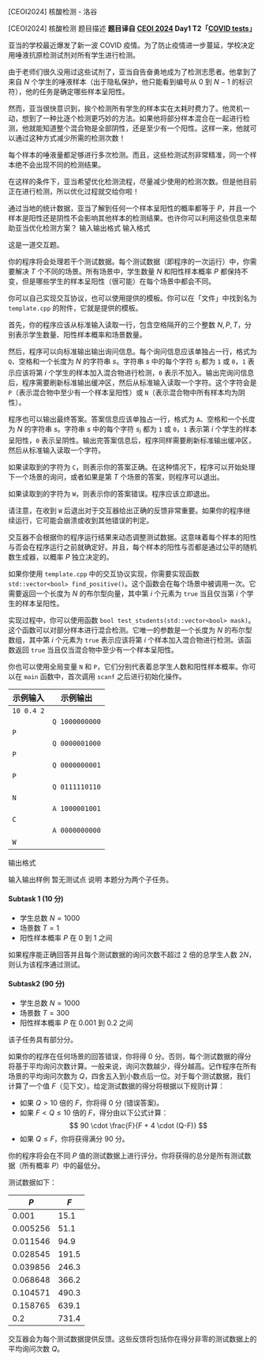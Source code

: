 



[CEOI2024] 核酸检测 - 洛谷














[CEOI2024] 核酸检测
题目描述
**题目译自 [CEOI 2024](https://ceoi2024.fi.muni.cz/) Day1 T2「[COVID tests](https://ceoi2024.fi.muni.cz/page/tasks/statements/covid.pdf)」**

亚当的学校最近爆发了新一波 COVID 疫情。为了防止疫情进一步蔓延，学校决定用唾液抗原检测试剂对所有学生进行检测。

由于老师们很久没用过这些试剂了，亚当自告奋勇地成为了检测志愿者。他拿到了来自 $N$ 个学生的唾液样本（出于隐私保护，他只能看到编号从 $0$ 到 $N-1$ 的标识符），他的任务是确定哪些样本呈阳性。

然而，亚当很快意识到，挨个检测所有学生的样本实在太耗时费力了。他灵机一动，想到了一种比逐个检测更巧妙的方法。如果他将部分样本混合在一起进行检测，他就能知道整个混合物是全部阴性，还是至少有一个阳性。这样一来，他就可以通过这种方式减少所需的检测次数！

每个样本的唾液量都足够进行多次检测。而且，这些检测试剂非常精准，同一个样本绝不会出现不同的检测结果。

在这样的条件下，亚当希望优化检测流程，尽量减少使用的检测次数。但是他目前正在进行检测，所以优化过程就交给你啦！

通过当地的统计数据，亚当了解到任何一个样本呈阳性的概率都等于 $P$，并且一个样本是阳性还是阴性不会影响其他样本的检测结果。也许你可以利用这些信息来帮助亚当优化检测方案？
输入输出格式
输入格式

这是一道交互题。

你的程序将会处理若干个测试数据。每个测试数据（即程序的一次运行）中，你需要解决 $T$ 个不同的场景。所有场景中，学生数量 $N$ 和阳性样本概率 $P$ 都保持不变，但是哪些学生的样本呈阳性（很可能）在每个场景中都会不同。

你可以自己实现交互协议，也可以使用提供的模板。你可以在「文件」中找到名为 `template.cpp` 的附件，它就是提供的模板。

首先，你的程序应该从标准输入读取一行，包含空格隔开的三个整数 $N, P, T$，分别表示学生数量、阳性样本概率和场景数量。

然后，程序可以向标准输出输出询问信息。每个询问信息应该单独占一行，格式为 `Q`、空格和一个长度为 $N$ 的字符串 $s$。字符串 $s$ 中的每个字符 $s_i$ 都为 `1` 或 `0`，`1` 表示应该将第 $i$ 个学生的样本加入混合物进行检测，`0` 表示不加入。输出完询问信息后，程序需要刷新标准输出缓冲区，然后从标准输入读取一个字符。这个字符会是 `P`（表示混合物中至少有一个样本呈阳性）或 `N`（表示混合物中所有样本均为阴性）。

程序也可以输出最终答案。答案信息应该单独占一行，格式为 `A`、空格和一个长度为 $N$ 的字符串 $s$。字符串 $s$ 中的每个字符 $s_i$ 都为 `1` 或 `0`，`1` 表示第 $i$ 个学生的样本呈阳性，`0` 表示呈阴性。输出完答案信息后，程序同样需要刷新标准输出缓冲区，然后从标准输入读取一个字符。

如果读取到的字符为 `C`，则表示你的答案正确。在这种情况下，程序可以开始处理下一个场景的询问，或者如果是第 $T$ 个场景的答案，则程序可以退出。

如果读取到的字符为 `W`，则表示你的答案错误。程序应该立即退出。

请注意，在收到 `W` 后退出对于交互器给出正确的反馈非常重要。如果你的程序继续运行，它可能会崩溃或收到其他错误的判定。

交互器不会根据你的程序运行结果来动态调整测试数据。这意味着每个样本的阳性与否会在程序运行之前就确定好。并且，每个样本的阳性与否都是通过公平的随机数生成器，以概率 $P$ 独立决定的。

如果你使用 `template.cpp` 中的交互协议实现，你需要实现函数 `std::vector<bool> find_positive()`。这个函数会在每个场景中被调用一次。它需要返回一个长度为 $N$ 的布尔型向量，其中第 $i$ 个元素为 `true` 当且仅当第 $i$ 个学生的样本呈阳性。

实现过程中，你可以使用函数 `bool test_students(std::vector<bool> mask)`。这个函数可以对部分样本进行混合检测。它唯一的参数是一个长度为 $N$ 的布尔型数组，其中第 $i$ 个元素为 `true` 表示应该将第 $i$ 个样本加入混合物进行检测。该函数返回 `true` 当且仅当混合物中至少有一个样本呈阳性。

你也可以使用全局变量 `N` 和 `P`，它们分别代表着总学生人数和阳性样本概率。你可以在 `main` 函数中，首次调用 `scanf` 之后进行初始化操作。

| 示例输入 | 示例输出 |
|------------|----------------|
| `10 0.4 2` |                |
|            | `Q 1000000000` |
| `P`        |                |
|            | `Q 0000001000` |
| `P`        |                |
|            | `Q 0000000001` |
| `P`        |                |
|            | `Q 0111110110` |
| `N`        |                |
|            | `A 1000001001` |
| `C`        |                |
|            | `A 0000000000` |
| `W`        | &nbsp;         |

输出格式


输入输出样例
暂无测试点
说明
本题分为两个子任务。

#### Subtask 1 (10 分)

- 学生总数 $N = 1000$
- 场景数 $T = 1$
- 阳性样本概率 $P$ 在 $0$ 到 $1$ 之间

如果程序能正确回答并且每个测试数据的询问次数不超过 $2$ 倍的总学生人数 $2N$，则认为该程序通过测试。

#### Subtask2 (90 分)

- 学生总数 $N = 1000$
- 场景数 $T = 300$
- 阳性样本概率 $P$ 在 $0.001$ 到 $0.2$ 之间

该子任务具有部分分。

如果你的程序在任何场景的回答错误，你将得 $0$ 分。否则，每个测试数据的得分将基于平均询问次数计算。一般来说，询问次数越少，得分越高。记作程序在所有场景的平均询问次数为 $Q$，四舍五入到小数点后一位。对于每个测试数据，我们计算了一个值 $F$（见下文）。给定测试数据的得分将根据以下规则计算：

- 如果 $Q > 10$ 倍的 $F$，你将得 $0$ 分 (错误答案)。
- 如果 $F < Q \leq 10$ 倍的 $F$，得分由以下公式计算：
  $$ 90 \cdot \frac{F}{F + 4 \cdot (Q-F)} $$
- 如果 $Q \leq F$，你将获得满分 $90$ 分。

你的程序将会在不同 $P$ 值的测试数据上进行评分。你将获得的总分是所有测试数据（所有概率 $P$）中的最低分。

测试数据如下：

| $P$ | $F$ |
|-------|-------|
| $0.001$ | $15.1$ |
| $0.005256$ | $51.1$ |
| $0.011546$ | $94.9$ |
| $0.028545$ | $191.5$ |
| $0.039856$ | $246.3$ |
| $0.068648$ | $366.2$ |
| $0.104571$ | $490.3$ |
| $0.158765$ | $639.1$ |
| $0.2$ | $731.4$ |

交互器会为每个测试数据提供反馈。这些反馈将包括你在得分非零的测试数据上的平均询问次数 $Q$。






